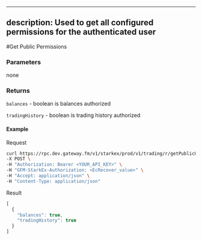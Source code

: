 
---
description: Used to get all configured permissions for the authenticated user
---
#Get Public Permissions

### **Parameters**
none

### **Returns**
`balances` - boolean
is balances authorized

`tradingHistory` - boolean
is trading history authorized

#### **Example**

Request

```bash
curl https://rpc.dev.gateway.fm/v1/starkex/prod/v1/trading/r/getPublicUserPermissions \
-X POST \
-H "Authorization: Bearer <YOUR_API_KEY>" \
-H "GFM-StarkEx-Authorization: <EcRecover_value>" \
-H "Accept: application/json" \
-H "Content-Type: application/json"
```


Result

```javascript
[
  {
    "balances": true,
    "tradingHistory": true
  }
]
```